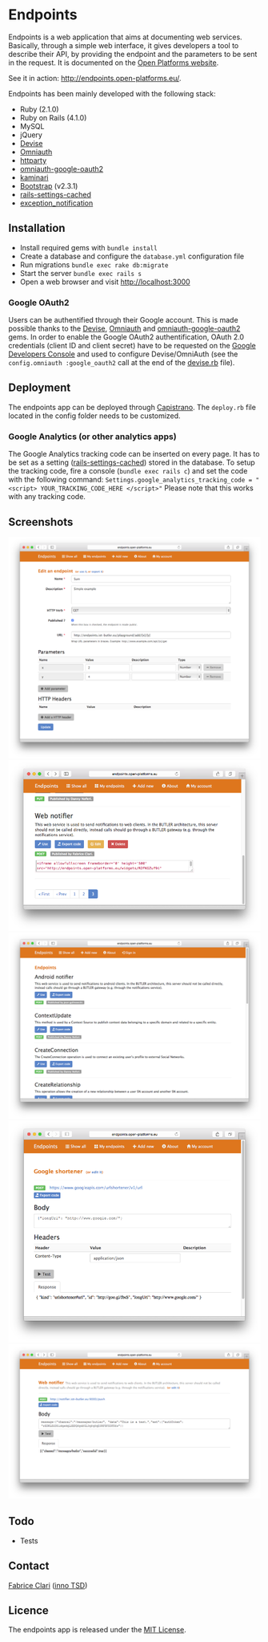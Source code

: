 Endpoints
=========

Endpoints is a web application that aims at documenting web services. Basically, through a simple web interface, it gives developers a tool to describe their API, by providing the endpoint and the parameters to be sent in the request. It is documented on the [Open Platforms website](http://open-platforms.eu/library/endpoints/).

See it in action: http://endpoints.open-platforms.eu/.

Endpoints has been mainly developed with the following stack:

* Ruby (2.1.0)
* Ruby on Rails (4.1.0)
* MySQL 
* jQuery
* [Devise](https://github.com/plataformatec/devise)
* [Omniauth](https://github.com/intridea/omniauth)
* [httparty](https://github.com/jnunemaker/httparty)
* [omniauth-google-oauth2](https://github.com/zquestz/omniauth-google-oauth2)
* [kaminari](https://github.com/amatsuda/kaminari)
* [Bootstrap](http://getbootstrap.com/) (v2.3.1)
* [rails-settings-cached](https://github.com/huacnlee/rails-settings-cached)
* [exception_notification](https://github.com/smartinez87/exception_notification)

## Installation

* Install required gems with `bundle install`
* Create a database and configure the `database.yml` configuration file
* Run migrations `bundle exec rake db:migrate`
* Start the server `bundle exec rails s`
* Open a web browser and visit [http://localhost:3000](http://localhost:3000)

### Google OAuth2

Users can be authentified through their Google account. This is made possible thanks to the [Devise](https://github.com/plataformatec/devise), [Omniauth](https://github.com/intridea/omniauth) and [omniauth-google-oauth2](https://github.com/zquestz/omniauth-google-oauth2) gems. In order to enable the Google OAuth2 authentification, OAuth 2.0 credentials (client ID and client secret) have to be requested on the [Google Developers Console](https://console.developers.google.com/) and used to configure Devise/OmniAuth (see the `config.omniauth :google_oauth2` call at the end of the [devise.rb](https://github.com/butler-fp7/endpoints/blob/master/config/initializers/devise.rb) file).

## Deployment

The endpoints app can be deployed through [Capistrano](https://github.com/capistrano/capistrano). The `deploy.rb` file located in the config folder needs to be customized. 

### Google Analytics (or other analytics apps)

The Google Analytics tracking code can be inserted on every page. It has to be set as a setting ([rails-settings-cached](https://github.com/huacnlee/rails-settings-cached)) stored in the database. To setup the tracking code, fire a console (`bundle exec rails c`) and set the code with the following command:
`Settings.google_analytics_tracking_code = "<script> YOUR_TRACKING_CODE_HERE </script>"`
Please note that this works with any tracking code. 

## Screenshots

![Edit an endpoint](https://raw.githubusercontent.com/butler-fp7/endpoints/master/screnshots/endpoints_edit1.png)
![Export an endpoint](https://raw.githubusercontent.com/butler-fp7/endpoints/master/screnshots/endpoints_export1.png)
![List](https://raw.githubusercontent.com/butler-fp7/endpoints/master/screnshots/endpoints_list1.png)
![Use an endpoint](https://raw.githubusercontent.com/butler-fp7/endpoints/master/screnshots/endpoints_test_11.png)
![Use an endpoint](https://raw.githubusercontent.com/butler-fp7/endpoints/master/screnshots/endpoints_test_21.png)

## Todo 

* Tests

## Contact

[Fabrice Clari](mailto:f.clari@inno-group.com) ([inno TSD](http://www.inno-group.com))

## Licence

The endpoints app is released under the [MIT License](http://opensource.org/licenses/MIT).

